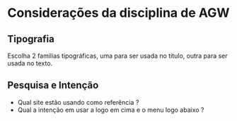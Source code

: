 # Considerações da disciplina de AGW

## Tipografia
Escolha 2 familias tipográficas, uma para ser usada no título, outra para ser usada no texto.

## Pesquisa e Intenção
* Qual site estão usando como referência ?
* Qual a intenção em usar a logo em cima e o menu logo abaixo ?